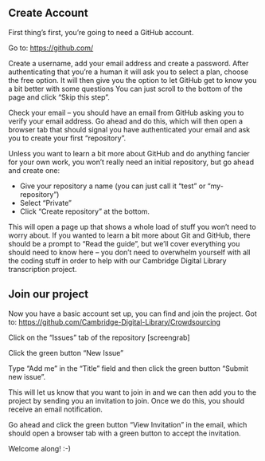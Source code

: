 ## Create Account
First thing’s first, you’re going to need a GitHub account.

Go to: https://github.com/

Create a username, add your email address and create a password. After authenticating that you’re a human it will ask you to select a plan, choose the free option. 
It will then give you the option to let GitHub get to know you a bit better with some questions You can just scroll to the bottom of the page and click “Skip this step”.

Check your email – you should have an email from GitHub asking you to verify your email address. Go ahead and do this, which will then open a browser tab that should signal you have authenticated your email and ask you to create your first “repository”. 

Unless you want to learn a bit more about GitHub and do anything fancier for your own work, you won’t really need an initial repository, but go ahead and create one:
* Give your repository a name (you can just call it “test” or “my-repository”)
* Select “Private” 
* Click “Create repository” at the bottom.

This will open a page up that shows a whole load of stuff you won’t need to worry about. If you wanted to learn a bit more about Git and GitHub, there should be a prompt to “Read the guide”, but we’ll cover everything you should need to know here – you don’t need to overwhelm yourself with all the coding stuff in order to help with our Cambridge Digital Library transcription project. 

## Join our project
Now you have a basic account set up, you can find and join the project.
Got to:
https://github.com/Cambridge-Digital-Library/Crowdsourcing

Click on the “Issues” tab of the repository
[screengrab]

Click the green button “New Issue”

Type “Add me” in the “Title” field and then click the green button “Submit new issue”.

This will let us know that you want to join in and we can then add you to the project by sending you an invitation to join. Once we do this, you should receive an email notification.

Go ahead and click the green button “View Invitation” in the email, which should open a browser tab with a green button to accept the invitation. 

Welcome along! :-)  
